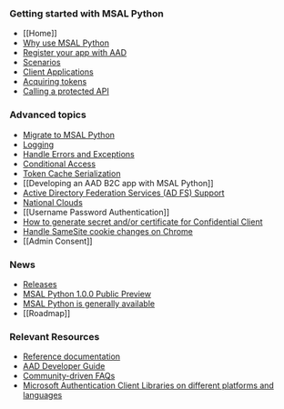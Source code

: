 ### Getting started with MSAL Python

* [[Home]]
* [Why use MSAL Python](Why-use-MSAL-Python)
* [Register your app with AAD](https://docs.microsoft.com/en-us/azure/active-directory/develop/active-directory-integrating-applications)
* [Scenarios](https://github.com/AzureAD/microsoft-authentication-library-for-python/wiki/Scenarios)
* [Client Applications](https://github.com/AzureAD/microsoft-authentication-library-for-python/wiki/Client-Applications)
* [Acquiring tokens](https://github.com/AzureAD/microsoft-authentication-library-for-python/wiki/Acquiring-Tokens)
* [Calling a protected API](https://github.com/AzureAD/microsoft-authentication-library-for-python/wiki/Using-the-acquired-token-to-call-a-protected-Web-API)


### Advanced topics

* [Migrate to MSAL Python](https://docs.microsoft.com/en-us/azure/active-directory/develop/migrate-python-adal-msal)
* [Logging](https://docs.microsoft.com/en-us/azure/active-directory/develop/msal-logging?tabs=python)
* [Handle Errors and Exceptions](https://docs.microsoft.com/en-us/azure/active-directory/develop/msal-handling-exceptions?tabs=python)
* [Conditional Access](Conditional-Access-and-Claims-Challenges)
* [Token Cache Serialization](https://docs.microsoft.com/en-us/azure/active-directory/develop/msal-python-token-cache-serialization)
* [[Developing an AAD B2C app with MSAL Python]]
* [Active Directory Federation Services (AD FS) Support](https://docs.microsoft.com/en-us/azure/active-directory/develop/msal-python-adfs-support)
* [National Clouds](https://docs.microsoft.com/en-us/azure/active-directory/develop/msal-national-cloud?tabs=python)
* [[Username Password Authentication]]
* [How to generate secret and/or certificate for Confidential Client](https://github.com/AzureAD/microsoft-authentication-library-for-python/wiki/Client-Credentials)
* [Handle SameSite cookie changes on Chrome](https://docs.microsoft.com/en-us/azure/active-directory/develop/howto-handle-samesite-cookie-changes-chrome-browser?tabs=python)
* [[Admin Consent]]

### News
* [Releases](https://github.com/AzureAD/microsoft-authentication-library-for-python/releases)
* [MSAL Python 1.0.0 Public Preview](msal-python-1-release)
* [MSAL Python is generally available](https://developer.microsoft.com/en-us/identity/blogs/microsoft-authentication-libraries-for-java-and-python-are-now-generally-available/)
* [[Roadmap]]

### Relevant Resources

* [Reference documentation](https://msal-python.rtfd.io/)
* [AAD Developer Guide](https://aka.ms/aaddevv2)
* [Community-driven FAQs](../issues?q=is%3Aissue+label%3Aquestion+sort%3Acomments-desc)
* [Microsoft Authentication Client Libraries on different platforms and languages](https://docs.microsoft.com/en-us/azure/active-directory/develop/reference-v2-libraries#microsoft-supported-libraries-by-os--language)
